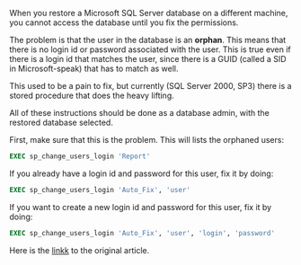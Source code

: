 When you restore a Microsoft SQL Server database on a different machine, you cannot access the database until you fix the permissions.

The problem is that the user in the database is an **orphan**. This means that there is no login id or password associated with the user. This is true even if there is a login id that matches the user, since there is a GUID (called a SID in Microsoft-speak) that has to match as well.

This used to be a pain to fix, but currently (SQL Server 2000, SP3) there is a stored procedure that does the heavy lifting.

All of these instructions should be done as a database admin, with the restored database selected.

First, make sure that this is the problem. This will lists the orphaned users:

```sql
EXEC sp_change_users_login 'Report'
```


If you already have a login id and password for this user, fix it by doing:

```sql
EXEC sp_change_users_login 'Auto_Fix', 'user'
```


If you want to create a new login id and password for this user, fix it by doing:

```sql
EXEC sp_change_users_login 'Auto_Fix', 'user', 'login', 'password'
```

Here is the [linkk](https://www.fileformat.info/tip/microsoft/sql_orphan_user.htm) to the original article.
